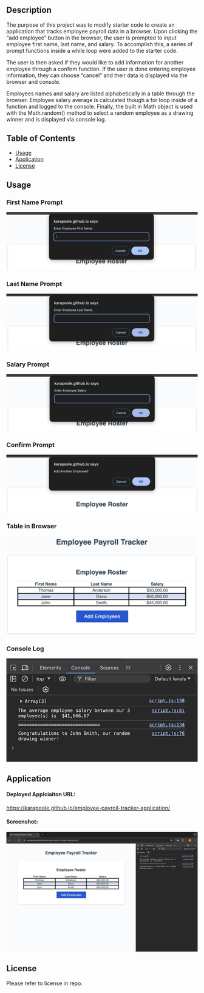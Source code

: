 # <Empoyee-Payroll-Tracker-Application>

## Description

The purpose of this project was to modify starter code to create an application that tracks employee payroll data in a browser. Upon clicking the “add employee” button in the browser, the user is prompted to input employee first name, last name, and salary. To accomplish this, a series of prompt functions inside a while loop were added to the starter code.

The user is then asked if they would like to add information for another employee through a confirm function. If the user is done entering employee information, they can choose “cancel” and their data is displayed via the browser and console.

Employees names and salary are listed alphabetically in a table through the browser. Employee salary average is calculated though a for loop inside of a function and logged to the console. Finally, the built in Math object is used with the Math.random() method to select a random employee as a drawing winner and is displayed via console log.

## Table of Contents

- [Usage](#usage)
- [Application](#application)
- [License](#license)

## Usage

### First Name Prompt

![alt text](./images/first-name-prompt.png)

### Last Name Prompt

![alt text](./images/last-name-prompt.png)

### Salary Prompt

![alt text](./images/salary-prompt.png)

### Confirm Prompt

![alt text](./images/confirm-prompt.png)

### Table in Browser

![alt text](./images/data-table.png)

### Console Log

![alt text](./images/console-log.png)

## Application

#### Deployed Applciaiton URL:

https://karapoole.github.io/employee-payroll-tracker-application/

#### Screenshot:

![alt text](./images/deployed-application.png)

## License

Please refer to license in repo.
